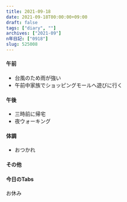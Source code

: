 ```yaml
---
title: 2021-09-18
date: 2021-09-18T00:00:00+09:00
draft: false
tags: ["diary", ""]
archives: ["2021-09"]
n年日記: ["0918"]
slug: 525008
---
```

#### 午前
- 台風のため雨が強い
- 午前中家族でショッピングモールへ遊びに行く
#### 午後
- 三時前に帰宅
- 夜ウォーキング
#### 体調
- おつかれ
#### その他
#### 今日のTabs
お休み